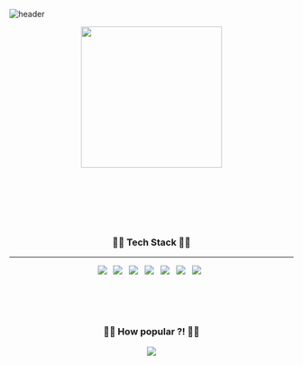 ![header](https://capsule-render.vercel.app/api?type=waving&color=auto&height=300&section=header&text=nowwater's%20github&fontSize=50)
<!-- A3DCBE -->
<p align='center'>
    <img src='https://github-readme-stats.vercel.app/api?username=nowwater&theme=default' height=250/>
</p>

<br> <br> <br> <br> <br> 

<h3 align="center"> 👨‍💻 Tech Stack 👩‍💻</h3>
<hr>

 <p align="center">
  <img src="https://img.shields.io/badge/Java-007396?style=flat-square&logo=Java&logoColor=white"/> &nbsp; 
  <img src="https://img.shields.io/badge/SpringBoot-6DB33F?style=flat-square&logo=Spring&logoColor=white"/>  &nbsp;
  <img src="https://img.shields.io/badge/Hibernate-59666C?style=flat-square&logo=Hibernate&logoColor=white"/> &nbsp; 
  <img src="https://img.shields.io/badge/Oracle-F80000?style=flat-square&logo=Oracle&logoColor=white"/> &nbsp; 
  <img src="https://img.shields.io/badge/C++-00599C?style=flat-square&logo=C%2B%2B&logoColor=white"/> &nbsp; 
  <img src="https://img.shields.io/badge/Python-3776AB?style=flat-square&logo=Python&logoColor=white"/> &nbsp; 
  <img src="https://img.shields.io/badge/Mysql-E6B91E?style=flat-square&logo=MySql&logoColor=white"/> &nbsp; 
  
</p> 

<br> <br> <br>

<h3 align="center">🧏‍♂️ How popular ?! 💁‍♂️</h3>

<p align="center">
  <a href="https://hits.seeyoufarm.com"><img src="https://hits.seeyoufarm.com/api/count/incr/badge.svg?url=https%3A%2F%2Fgithub.com%2Fnowwater&count_bg=%239EA0A0&title_bg=%23A9C743&icon=github.svg&icon_color=%23E1DEDE&title=visited&edge_flat=false"/></a>
</p>


<!--
**nowwater/nowwater** is a ✨ _special_ ✨ repository because its `README.md` (this file) appears on your GitHub profile.

Here are some ideas to get you started:

- 🔭 I’m currently working on ...
- 🌱 I’m currently learning ...
- 👯 I’m looking to collaborate on ...
- 🤔 I’m looking for help with ...
- 💬 Ask me about ...
- 📫 How to reach me: ...
- 😄 Pronouns: ...
- ⚡ Fun fact: ...
-->
